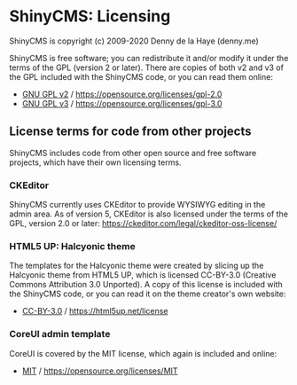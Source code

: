 # ShinyCMS: Licensing

ShinyCMS is copyright (c) 2009-2020 Denny de la Haye (denny.me)

ShinyCMS is free software; you can redistribute it and/or modify it under the
terms of the GPL (version 2 or later). There are copies of both v2 and v3 of
the GPL included with the ShinyCMS code, or you can read them online:
* [GNU GPL v2](gnu-gpl-2.0.md) / https://opensource.org/licenses/gpl-2.0
* [GNU GPL v3](gnu-gpl-3.0.md) / https://opensource.org/licenses/gpl-3.0


## License terms for code from other projects

ShinyCMS includes code from other open source and free software projects,
which have their own licensing terms.

### CKEditor

ShinyCMS currently uses CKEditor to provide WYSIWYG editing in the admin area.
As of version 5, CKEditor is also licensed under the terms of the GPL, version
2.0 or later: https://ckeditor.com/legal/ckeditor-oss-license/

### HTML5 UP: Halcyonic theme

The templates for the Halcyonic theme were created by slicing up the Halcyonic
theme from HTML5 UP, which is licensed CC-BY-3.0 (Creative Commons Attribution
3.0 Unported). A copy of this license is included with the ShinyCMS code, or
you can read it on the theme creator's own website:
* [CC-BY-3.0](cc-by-3.0.md) / https://html5up.net/license

### CoreUI admin template

CoreUI is covered by the MIT license, which again is included and online:
* [MIT](mit.md) / https://opensource.org/licenses/MIT
